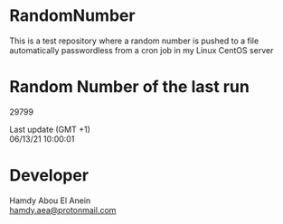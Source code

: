 # RandomNumber    
This is a test repository where a random number is pushed to a file automatically passwordless from a cron job in my Linux CentOS server    
# Random Number of the last run   
29799
      
Last update (GMT +1)    
06/13/21 10:00:01
# Developer    
Hamdy Abou El Anein   
hamdy.aea@protonmail.com
